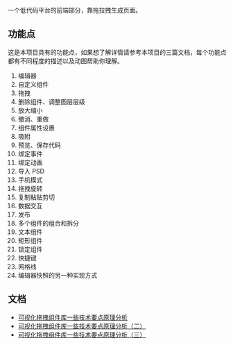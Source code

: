 一个低代码平台的前端部分，靠拖拉拽生成页面。
## 功能点
这是本项目具有的功能点，如果想了解详情请参考本项目的三篇文档，每个功能点都有不同程度的描述以及动图帮助你理解。
1. 编辑器
2. 自定义组件
3. 拖拽
4. 删除组件、调整图层层级
5. 放大缩小
6. 撤消、重做
7. 组件属性设置
8. 吸附
9. 预览、保存代码
10. 绑定事件
11. 绑定动画
12. 导入 PSD
13. 手机模式
14. 拖拽旋转
15. 复制粘贴剪切
16. 数据交互
17. 发布
18. 多个组件的组合和拆分
19. 文本组件
20. 矩形组件
21. 锁定组件
22. 快捷键
23. 网格线
24. 编辑器快照的另一种实现方式

## 文档
* [可视化拖拽组件库一些技术要点原理分析](https://github.com/woai3c/Front-end-articles/issues/19)
* [可视化拖拽组件库一些技术要点原理分析（二）](https://github.com/woai3c/Front-end-articles/issues/20)
* [可视化拖拽组件库一些技术要点原理分析（三）](https://github.com/woai3c/Front-end-articles/issues/21)
